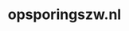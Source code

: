 ---
layout: post
title:  "opsporingszw.nl"
internal_url:  "/dutchgov/opsporingszw.nl.html"
subdomains_count: 2
all_subdomains_count: 4
urls_count: 2
ssl_rank: 0
http_rank: 75
url_link: /data/opsporingszw.nl/urls.txt
all_subdomains_link: /data/opsporingszw.nl/all_subdomains.txt
subdomains_link: /data/opsporingszw.nl/subdomains.txt
categories: dutchgov
---